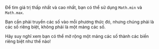 Để tìm giá trị thấp nhất và cao nhất, bạn có thể sử dụng `Math.min` và `Math.max`.

Bạn cần phải truyền các số vào mỗi phương thức đó, nhưng chúng phải là các số riêng biệt, không phải là một mảng các số.

Hãy suy nghĩ xem bạn có thể mở rộng một mảng các số thành các biến riêng biệt như thế nào!
